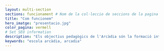 ```yaml
---
layout: multi-section
sections: funcionament # Nom de la col·leccio de seccions de la pagina
title: "Com funcionem"
hero_imatge: "presentacio.jpg"
color_pagina: vermell
# Set SEO information
description: "Els objectius pedagògics de l'Arcàdia són la formació integral de les persones."
keywords: "escola arcàdia, arcadia"
---
```

